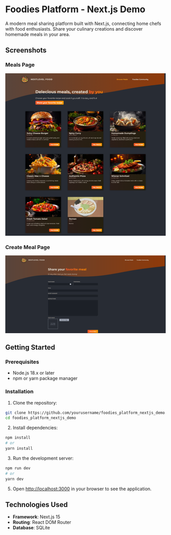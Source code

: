 # Foodies Platform - Next.js Demo

A modern meal sharing platform built with Next.js, connecting home chefs with food enthusiasts. Share your culinary creations and discover homemade meals in your area.

## Screenshots

### Meals Page
![Meals Page](/screenshots/mealspage.png)

### Create Meal Page
![Create Meal Page](/screenshots/createmealpage.png)

## Getting Started

### Prerequisites

- Node.js 18.x or later
- npm or yarn package manager

### Installation

1. Clone the repository:
```bash
git clone https://github.com/yourusername/foodies_platform_nextjs_demo.git
cd foodies_platform_nextjs_demo
```

2. Install dependencies:
```bash
npm install
# or
yarn install
```

3. Run the development server:
```bash
npm run dev
# or
yarn dev
```

5. Open [http://localhost:3000](http://localhost:3000) in your browser to see the application.

## Technologies Used
- **Framework**: Next.js 15 
- **Routing**: React DOM Router
- **Database**: SQLite

